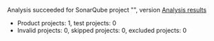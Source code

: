 Analysis succeeded for SonarQube project "", version  [Analysis results](http://localhost:9000/dashboard/index/UVParametros)
- Product projects: 1, test projects: 0
- Invalid projects: 0, skipped projects: 0, excluded projects: 0
